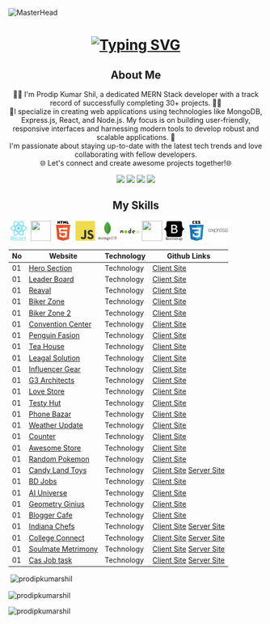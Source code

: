 ![MasterHead](https://i.ibb.co/d4V11D2/Git-Banner.png)

<h1 align="center">
<a href="https://git.io/typing-svg"><img src="https://readme-typing-svg.herokuapp.com?font=Lato&pause=1000&color=4D6973&random=false&width=435&lines=This+is+Prodip+Kumar+Shil;+MERN+stack+developer;Nice+to+meet+you+%F0%9F%91%8B&center=true&size=30" alt="Typing SVG" /></a>
</h1>

<h2 align="center">About Me</h2>
<p align="center">👨‍💻 I'm Prodip Kumar Shil, a dedicated MERN Stack developer with a track record of successfully completing 30+ projects. 👨‍💻 
<br /> 🚀I specialize in creating web applications using technologies like MongoDB, Express.js, React, and Node.js. My focus is on building user-friendly, responsive interfaces and harnessing modern tools to develop robust and scalable applications. 🚀 
<br /> I'm passionate about staying up-to-date with the latest tech trends and love collaborating with fellow developers. 
<br />🌐 Let's connect and create awesome projects together!🌐 </p>
<p align="center">
  <a href="https://www.linkedin.com/in/prodip-kumar-shil-1a210a291/"><img src="https://img.shields.io/badge/linkedin-%230077B5.svg?&style=for-the-badge&logo=linkedin&logoColor=white" height=23></a>
  <a href="mailto:prodipkrishna01@gmail.com"><img src="https://img.shields.io/badge/Gmail-D14836?style=for-the-badge&logo=gmail&logoColor=white" height=23></a>
  <a href="https://www.facebook.com/prodip.kumar.7965/"><img src="https://img.shields.io/badge/Facebook-1877F2?style=for-the-badge&logo=facebook&logoColor=white" height=23></a>
  <a href="https://drive.google.com/file/d/1Y2ByfCekUS7hph3_wLiFfX9Ao93e3uiL/view?usp=share_link"><img src="https://img.shields.io/badge/Resume-ffae75?style=for-the-badge" height=23/></a>


<h2 align="center">My Skills</h2>
<p>
  <img src="https://raw.githubusercontent.com/devicons/devicon/master/icons/react/react-original-wordmark.svg" width="40" height="40"/>
  <img src="https://www.vectorlogo.zone/logos/tailwindcss/tailwindcss-icon.svg" width="40" height="40"/>
  <img src="https://raw.githubusercontent.com/devicons/devicon/master/icons/html5/html5-original-wordmark.svg" width="40" height="40"/>
  <img src="https://raw.githubusercontent.com/devicons/devicon/master/icons/javascript/javascript-original.svg" width="40" height="40"/>
  <img src="https://raw.githubusercontent.com/devicons/devicon/master/icons/mongodb/mongodb-original-wordmark.svg" width="40" height="40"/>
  <img src="https://raw.githubusercontent.com/devicons/devicon/master/icons/nodejs/nodejs-original-wordmark.svg" width="40" height="40"/>
  <img src="https://www.vectorlogo.zone/logos/firebase/firebase-icon.svg" width="40" height="40"/>
  <img src="https://raw.githubusercontent.com/devicons/devicon/master/icons/bootstrap/bootstrap-plain-wordmark.svg" width="40" height="40"/>
  <img src="https://raw.githubusercontent.com/devicons/devicon/master/icons/css3/css3-original-wordmark.svg" width="40" height="40"/>
  <img src="https://raw.githubusercontent.com/devicons/devicon/master/icons/express/express-original-wordmark.svg" width="40" height="40"/>
</p>

| No | Website | Technology | Github Links |
|----|---------|------------|--------------|
| 01  | <a href="https://prodipkumarshil.github.io/ph-practice-hero-section/">Hero Section</a> | Technology | <a href="https://github.com/ProdipKumarShil/ph-practice-hero-section">Client Site</a> |
| 01  | <a href="https://prodipkumarshil.github.io/ph-project-leader-board/">Leader Board</a> | Technology | <a href="https://github.com/ProdipKumarShil/ph-project-leader-board">Client Site</a> |
| 01  | <a href="https://prodipkumarshil.github.io/ph-project-landing-page/">Reaval</a> | Technology | <a href="https://github.com/ProdipKumarShil/ph-project-landing-page">Client Site</a> |
| 01  | <a href="https://prodipkumarshil.github.io/ph-project-biker-zone-resources/">Biker Zone</a> | Technology | <a href="https://github.com/ProdipKumarShil/ph-project-biker-zone-resources">Client Site</a> |
| 01  | <a href="https://prodipkumarshil.github.io/ph-project-biker-zone-2/">Biker Zone 2</a> | Technology | <a href="https://github.com/ProdipKumarShil/ph-project-biker-zone-2">Client Site</a> |
| 01  | <a href="https://prodipkumarshil.github.io/ph-project-convention-center/">Convention Center</a> | Technology | <a href="https://github.com/ProdipKumarShil/ph-project-convention-center">Client Site</a> |
| 01  | <a href="https://prodipkumarshil.github.io/ph-project-penguin-fashion-tailwind/">Penguin Fasion</a> | Technology | <a href="https://github.com/ProdipKumarShil/ph-project-penguin-fashion-tailwind">Client Site</a> |
| 01  | <a href="https://prodipkumarshil.github.io/ph-project-tea-house-taliwind/">Tea House</a> | Technology | <a href="https://github.com/ProdipKumarShil/ph-project-tea-house-taliwind">Client Site</a> |
| 01  | <a href="https://prodipkumarshil.github.io/ph-assignment-03/">Leagal Solution</a> | Technology | <a href="https://github.com/ProdipKumarShil/ph-assignment-03">Client Site</a> |
| 01  | <a href="https://prodipkumarshil.github.io/ph-practice-influencer-gear/">Influencer Gear</a> | Technology | <a href="https://github.com/ProdipKumarShil/ph-practice-influencer-gear">Client Site</a> |
| 01  | <a href="https://prodipkumarshil.github.io/ph-assignment-02/">G3 Architects</a> | Technology | <a href="https://github.com/ProdipKumarShil/ph-assignment-02">Client Site</a> |
| 01  | <a href="https://prodipkumarshil.github.io/ph-project-love-store/">Love Store</a> | Technology | <a href="https://github.com/ProdipKumarShil/ph-project-love-store">Client Site</a> |
| 01  | <a href="https://prodipkumarshil.github.io/ph-projects-testyHut/">Testy Hut</a> | Technology | <a href="https://github.com/ProdipKumarShil/ph-projects-testyHut">Client Site</a> |
| 01  | <a href="https://prodipkumarshil.github.io/ph-hero-phone-shop/">Phone Bazar</a> | Technology | <a href="https://github.com/ProdipKumarShil/ph-hero-phone-shop">Client Site</a> |
| 01  | <a href="https://venerable-kringle-b4011b.netlify.app/">Weather Update</a> | Technology | <a href="https://github.com/ProdipKumarShil/ph-project-weather-app">Client Site</a> |
| 01  | <a href="https://prodipkumarshil.github.io/ph-counter/">Counter</a> | Technology | <a href="https://github.com/ProdipKumarShil/ph-counter/settings/pages">Client Site</a> |
| 01  | <a href="https://prodipkumarshil.github.io/my-awesome-store/">Awesome Store</a> | Technology | <a href="https://github.com/ProdipKumarShil/my-awesome-store">Client Site</a> |
| 01  | <a href="https://prodipkumarshil.github.io/randomPokemon/">Random Pokemon</a> | Technology | <a href="https://github.com/ProdipKumarShil/randomPokemon">Client Site</a> |
| 01  | <a href="https://candy-land-toys.web.app/">Candy Land Toys</a> | Technology | <a href="https://github.com/ProdipKumarShil/ph-assignment-11-client">Client Site</a> <a href="https://github.com/ProdipKumarShil/ph-assignment-11-server">Server Site</a> |
| 01  | <a href="https://magenta-axolotl-7d4a16.netlify.app/">BD Jobs</a> | Technology | <a href="https://github.com/ProdipKumarShil/ph-assignment-09">Client Site</a> |
| 01  | <a href="http://placid-swim.surge.sh/">AI Universe</a> | Technology | <a href="https://github.com/programming-hero-web-course2/b7a6-ai-universe-assignment-ProdipKumarShil">Client Site</a> |
| 01  | <a href="http://chubby-trousers.surge.sh/">Geometry Ginius</a> | Technology | <a href="https://github.com/ProdipKumarShil/ph-assignment-05">Client Site</a> |
| 01  | <a href="http://rabid-loss.surge.sh/">Blogger Cafe</a> | Technology | <a href="https://github.com/ProdipKumarShil/ph-assignment-080">Client Site</a> |
| 01  | <a href="https://ph-assignment-10-75696.web.app/">Indiana Chefs</a> | Technology | <a href="https://github.com/ProdipKumarShil/ph-assignment-10-client">Client Site</a> <a href="https://github.com/ProdipKumarShil/ph-assignment-10-server">Server Site</a> |
| 01  | <a href="https://college-connect-63ea8.web.app/">College Connect </a> | Technology | <a href="https://github.com/ProdipKumarShil/CollageConnect">Client Site</a> <a href="https://github.com/ProdipKumarShil/CollegeConnect-server">Server Site</a> |
| 01  | <a href="https://soulmate-matrimony.netlify.app/">Soulmate Metrimony</a> | Technology | <a href="https://github.com/ProdipKumarShil/Harmony-Matrimony_CLIENT">Client Site</a> <a href="https://github.com/ProdipKumarShil/Harmony-Matrimony_SERVER">Server Site</a> |
| 01  | <a href="https://celadon-nasturtium-30c0e3.netlify.app/">Cas Job task</a> | Technology | <a href="https://github.com/ProdipKumarShil/Find-Partner-CAS">Client Site</a> <a href="https://github.com/ProdipKumarShil/Find-Partner-CAS-Server">Server Site</a> |




<p>&nbsp;<img align="center" src="https://github-readme-stats.vercel.app/api?username=prodipkumarshil&show_icons=true&locale=en" alt="prodipkumarshil" /></p>

<p style="float:rignt;"><img align="center" src="https://github-readme-streak-stats.herokuapp.com/?user=prodipkumarshil&" alt="prodipkumarshil" /></p>

<p><img align="left" src="https://github-readme-stats.vercel.app/api/top-langs?username=prodipkumarshil&show_icons=true&locale=en&layout=compact" alt="prodipkumarshil" /></p>
